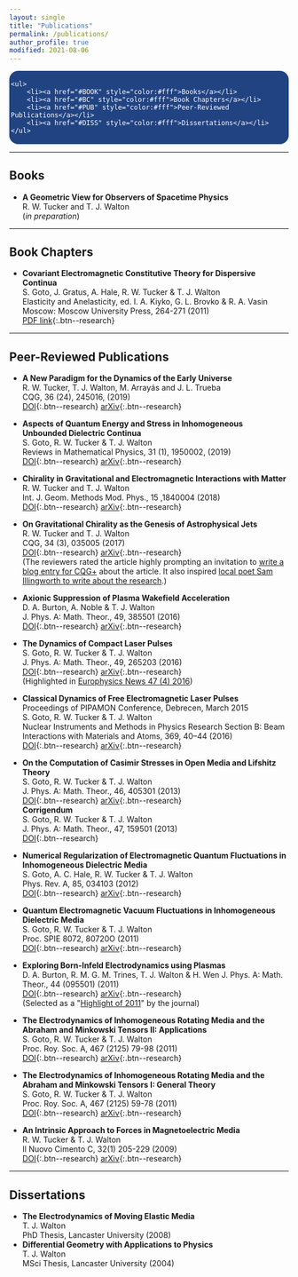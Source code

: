 ```yaml
---
layout: single
title: "Publications"
permalink: /publications/
author_profile: true
modified: 2021-08-06
---
```


<style>
.toc--style {
    margin: 0em 0em;
    padding: 0.2em;
    color: #fff;
    text-indent: initial;
    background-color: rgb(33,67,130);
    border-radius: 16px;
    box-shadow: 0 1px 1px rgba(59,156,186,0.25);
}

ol li {
  padding: 10px;
}
</style>

<div class="toc--style">

	<ul>
		<li><a href="#BOOK" style="color:#fff">Books</a></li>
		<li><a href="#BC" style="color:#fff">Book Chapters</a></li>
		<li><a href="#PUB" style="color:#fff">Peer-Reviewed Publications</a></li>
		<li><a href="#DISS" style="color:#fff">Dissertations</a></li>
	</ul>
	
</div>	


---

## <a name="BOOK">Books</a>
* **A Geometric View for Observers of Spacetime Physics**  
R. W. Tucker and T. J. Walton  
(*in preparation*) 

---

## <a name="BC">Book Chapters</a>
* **Covariant Electromagnetic Constitutive Theory for Dispersive Continua**   
S. Goto, J. Gratus, A. Hale, R. W. Tucker & T. J. Walton  
Elasticity and Anelasticity, ed. I. A. Kiyko, G. L. Brovko & R. A. Vasin  
Moscow: Moscow University Press, 264-271 (2011)  
[PDF link](http://vuz.exponenta.ru/PDF/DNLD/UprandNeupr.pdf){:.btn--research}

--- 

## <a name="PUB">Peer-Reviewed Publications
* **A New Paradigm for the Dynamics of the Early Universe**  
R. W. Tucker, T. J. Walton, M. Arrayás and J. L. Trueba  
CQG, 36 (24), 245016, (2019)  
[DOI](https://doi.org/10.1088/1361-6382/ab4ecc){:.btn--research}
[arXiv](https://arxiv.org/abs/1911.00494){:.btn--research}
* **Aspects of Quantum Energy and Stress in Inhomogeneous Unbounded Dielectric Continua**  
S. Goto, R. W. Tucker & T. J. Walton  
Reviews in Mathematical Physics, 31 (1), 1950002, (2019)  
[DOI](https://doi.org/10.1142/S0129055X19500028){:.btn--research}
[arXiv](https://arxiv.org/abs/1402.6582){:.btn--research}
* **Chirality in Gravitational and Electromagnetic Interactions with Matter**  
R. W. Tucker and T. J. Walton  
Int. J. Geom. Methods Mod. Phys., 15 ,1840004 (2018)  
[DOI](https://doi.org/10.1142/S0219887818400042){:.btn--research}
[arXiv](https://arxiv.org/abs/1805.08825){:.btn--research}
* **On Gravitational Chirality as the Genesis of Astrophysical Jets**  
R. W. Tucker and T. J. Walton  
CQG, 34 (3), 035005 (2017)  
[DOI](https://doi.org/10.1088/1361-6382/aa5325){:.btn--research}
[arXiv](https://arxiv.org/abs/1609.07322){:.btn--research}  
(The reviewers rated the article highly prompting an invitation to [write a blog entry for CQG+](https://cqgplus.com/2017/02/13/pulsed-gravitational-waves/) about the article. It also inspired [local poet Sam Illingworth to write about the research](https://thepoetryofscience.scienceblog.com/457/the-skies-perpetually-revolve-in-vain/).)
* **Axionic Suppression of Plasma Wakefield Acceleration**  
D. A. Burton, A. Noble & T. J. Walton  
J. Phys. A: Math. Theor., 49, 385501 (2016)  
[DOI](https://doi.org/10.1088/1751-8113/49/38/385501){:.btn--research}
[arXiv](https://arxiv.org/abs/1507.08858){:.btn--research}
* **The Dynamics of Compact Laser Pulses**  
S. Goto, R. W. Tucker & T. J. Walton  
J. Phys. A: Math. Theor., 49, 265203 (2016)  
[DOI](https://doi.org/10.1088/1751-8113/49/26/265203){:.btn--research}
[arXiv](https://arxiv.org/abs/1501.07753){:.btn--research}  
(Highlighted in [Europhysics News 47 (4) 2016](https://www.europhysicsnews.org/articles/epn/pdf/2016/04/epn2016-47-4.pdf))

* **Classical Dynamics of Free Electromagnetic Laser Pulses**  
Proceedings of PIPAMON Conference, Debrecen, March 2015  
S. Goto, R. W. Tucker & T. J. Walton  
Nuclear Instruments and Methods in Physics Research Section B: Beam Interactions with Materials and Atoms, 369, 40–44 (2016)  
[DOI](https://doi.org/10.1016/j.nimb.2015.10.002){:.btn--research}
[arXiv](https://arxiv.org/abs/1508.05191){:.btn--research}
* **On the Computation of Casimir Stresses in Open Media and Lifshitz Theory**  
S. Goto, R. W. Tucker & T. J. Walton  
J. Phys. A: Math. Theor., 46, 405301 (2013)  
[DOI](https://doi.org/10.1088/1751-8113/46/40/405301){:.btn--research}
[arXiv](https://arxiv.org/abs/1308.2884){:.btn--research}  
**Corrigendum**  
S. Goto, R. W. Tucker & T. J. Walton  
J. Phys. A: Math. Theor., 47, 159501 (2013)  
[DOI](https://doi.org/10.1088/1751-8113/47/15/159501){:.btn--research}
* **Numerical Regularization of Electromagnetic Quantum Fluctuations in Inhomogeneous Dielectric Media**  
S. Goto, A. C. Hale, R. W. Tucker & T. J. Walton  
Phys. Rev. A, 85, 034103 (2012)  
[DOI](https://doi.org/10.1103/PhysRevA.85.034103){:.btn--research}
[arXiv](https://arxiv.org/abs/1201.1160){:.btn--research}
* **Quantum Electromagnetic Vacuum Fluctuations in Inhomogeneous Dielectric Media**  
S. Goto, R. W. Tucker & T. J. Walton  
Proc. SPIE 8072, 80720O (2011)  
[DOI](https://doi.org/10.1117/12.886255){:.btn--research}
[arXiv](https://arxiv.org/abs/1107.1521){:.btn--research}
* **Exploring Born-Infeld Electrodynamics using Plasmas**  
D. A. Burton, R. M. G. M. Trines, T. J. Walton & H. Wen
J. Phys. A: Math. Theor., 44 (095501) (2011)  
[DOI](https://doi.org/10.1088/1751-8113/44/9/095501){:.btn--research}
[arXiv](https://arxiv.org/abs/1006.2246){:.btn--research}  
(Selected as a "[Highlight of 2011](https://iopscience.iop.org/journal/1751-8121/page/Highlights%20of%202011)" by the journal)
* **The Electrodynamics of Inhomogeneous Rotating Media and the Abraham and Minkowski Tensors II: Applications**  
S. Goto, R. W. Tucker & T. J. Walton  
Proc. Roy. Soc. A, 467 (2125) 79-98 (2011)  
[DOI](https://doi.org/10.1098/rspa.2010.0111){:.btn--research}
[arXiv](https://arxiv.org/abs/1003.1642){:.btn--research}
* **The Electrodynamics of Inhomogeneous Rotating Media and the Abraham and Minkowski Tensors I: General Theory**  
S. Goto, R. W. Tucker & T. J. Walton  
Proc. Roy. Soc. A, 467 (2125) 59-78 (2011)  
[DOI](https://doi.org/10.1098/rspa.2010.0110){:.btn--research}
[arXiv](https://arxiv.org/abs/1003.1637){:.btn--research}
* **An Intrinsic Approach to Forces in Magnetoelectric Media**  
R. W. Tucker & T. J. Walton  
Il Nuovo Cimento C, 32(1) 205-229 (2009)  
[DOI](http://dx.doi.org/10.1393/ncc/i2009-10342-7){:.btn--research}
[arXiv](https://arxiv.org/abs/0811.4394){:.btn--research}

--- 

## <a name="DISS">Dissertations

* **The Electrodynamics of Moving Elastic Media**  
T. J. Walton  
PhD Thesis, Lancaster University (2008)  
* **Differential Geometry with Applications to Physics**  
T. J. Walton  
MSci Thesis, Lancaster University (2004)


